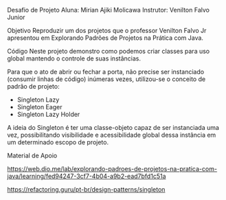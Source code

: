 Desafio de Projeto
Aluna: Mirian Ajiki Molicawa 
Instrutor: Venilton Falvo Junior

Objetivo
Reproduzir um dos projetos que o professor Venilton Falvo Jr apresentou em
Explorando Padrões de Projetos na Prática com Java.

Código
Neste projeto demonstro como podemos criar classes para uso global mantendo o controle de suas instâncias. 

Para que o ato de abrir ou fechar a porta, não precise ser instanciado (consumir linhas de código) inúmeras vezes, utilizou-se o conceito de padrão de projeto:
- Singleton Lazy
- Singleton Eager
- Singleton Lazy Holder

A ideia do Singleton é ter uma classe-objeto capaz de ser instanciada uma vez, possibilitando visibilidade e acessibilidade global dessa instância em um determinado escopo de projeto.

Material de Apoio

https://web.dio.me/lab/explorando-padroes-de-projetos-na-pratica-com-java/learning/fed94247-3cf7-4b04-a9b2-ead7bfd1c51a

https://refactoring.guru/pt-br/design-patterns/singleton
